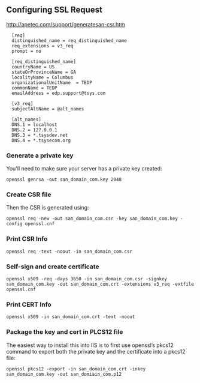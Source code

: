 ## Configuring SSL Request

http://apetec.com/support/generatesan-csr.htm

```
  [req]
  distinguished_name = req_distinguished_name
  req_extensions = v3_req
  prompt = no

  [req_distinguished_name]
  countryName = US
  stateOrProvinceName = GA
  localityName = Columbus
  organizationalUnitName  = TEDP
  commonName = TEDP
  emailAddress = edp.support@tsys.com

  [v3_req]
  subjectAltName = @alt_names

  [alt_names]
  DNS.1 = localhost
  DNS.2 = 127.0.0.1
  DNS.3 = *.tsysdev.net
  DNS.4 = *.tsysecom.org
```

### Generate a private key

You'll need to make sure your server has a private key created:

    openssl genrsa -out san_domain_com.key 2048
  
### Create CSR file

Then the CSR is generated using:

    openssl req -new -out san_domain_com.csr -key san_domain_com.key -config openssl.cnf

### Print CSR Info

    openssl req -text -noout -in san_domain_com.csr
  
### Self-sign and create certificate

    openssl x509 -req -days 3650 -in san_domain_com.csr -signkey san_domain_com.key -out san_domain_com.crt -extensions v3_req -extfile openssl.cnf
  
### Print CERT Info

    openssl x509 -in san_domain_com.crt -text -noout

### Package the key and cert in PLCS12 file

The easiest way to install this into IIS is to first use openssl’s pkcs12 command to export both the private key and the certificate into a pkcs12 file:

    openssl pkcs12 -export -in san_domain_com.crt -inkey san_domain_com.key -out san_domiain_com.p12
  



